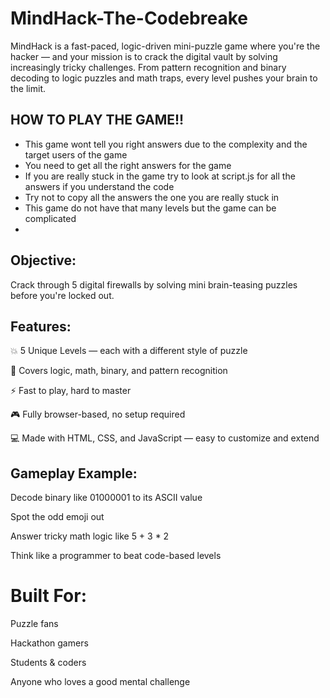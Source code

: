 # MindHack-The-Codebreake

MindHack is a fast-paced, logic-driven mini-puzzle game where you're the hacker — and your mission is to crack the digital vault by solving increasingly tricky challenges. From pattern recognition and binary decoding to logic puzzles and math traps, every level pushes your brain to the limit.

## HOW TO PLAY THE GAME!!
- This game wont tell you right answers due to the complexity and the target users of the game
- You need to get all the right answers for the game
- If you are really stuck in the game try to look at script.js for all the answers if you understand the code 
- Try not to copy all the answers the one you are really stuck in 
- This game do not have that many levels but the game can be complicated
- 

## Objective:
Crack through 5 digital firewalls by solving mini brain-teasing puzzles before you're locked out.

## Features:
💥 5 Unique Levels — each with a different style of puzzle

🧠 Covers logic, math, binary, and pattern recognition

⚡ Fast to play, hard to master

🎮 Fully browser-based, no setup required

💻 Made with HTML, CSS, and JavaScript — easy to customize and extend

## Gameplay Example:
Decode binary like 01000001 to its ASCII value

Spot the odd emoji out

Answer tricky math logic like 5 + 3 * 2

Think like a programmer to beat code-based levels

# Built For:
Puzzle fans

Hackathon gamers

Students & coders

Anyone who loves a good mental challenge
